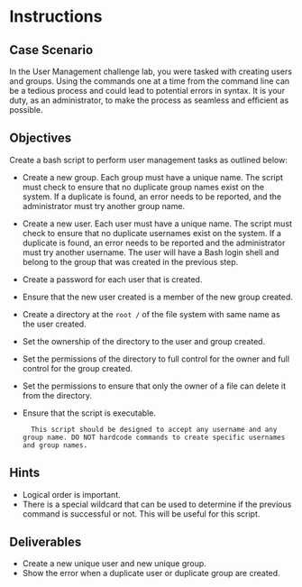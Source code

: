 # Instructions

## Case Scenario

In the User Management challenge lab, you were tasked with creating users and groups. Using 
the commands one at a time from the command line can be a tedious process and could lead to potential errors in syntax. It is your duty, as an administrator, to make the process as seamless and efficient as possible.

## Objectives

Create a bash script to perform user management tasks as outlined below:
 
- Create a new group. Each group must have a unique name. The script must check to ensure that no duplicate group names exist on the system. If a duplicate is found, an error needs to be reported, and the administrator must try another group name.

- Create a new user. Each user must have a unique name. The script must check to ensure that no duplicate usernames exist on the system. If a duplicate is found, an error needs to be reported and the administrator must try another username. The user will have a Bash login shell and belong to the group that was created in the previous step.

- Create a password for each user that is created.

- Ensure that the new user created is a member of the new group created.

- Create a directory at the `root /` of the file system with same name as the user created.

- Set the ownership of the directory to the user and group created.

- Set the permissions of the directory to full control for the owner and full control for the group created.

- Set the permissions to ensure that only the owner of a file can delete it from the directory.

- Ensure that the script is executable.

        This script should be designed to accept any username and any group name. DO NOT hardcode commands to create specific usernames and group names.

## Hints

- Logical order is important.
- There is a special wildcard that can be used to determine if the previous command is successful or not. This will be useful for this script.

## Deliverables

- Create a new unique user and new unique group.
- Show the error when a duplicate user or duplicate group are created.
